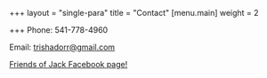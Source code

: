 +++
layout = "single-para"
title = "Contact"
[menu.main]
weight = 2

+++
Phone: 541-778-4960

Email: trishadorr@gmail.com

[Friends of Jack Facebook page!](https://www.facebook.com/groups/262701727595775/)